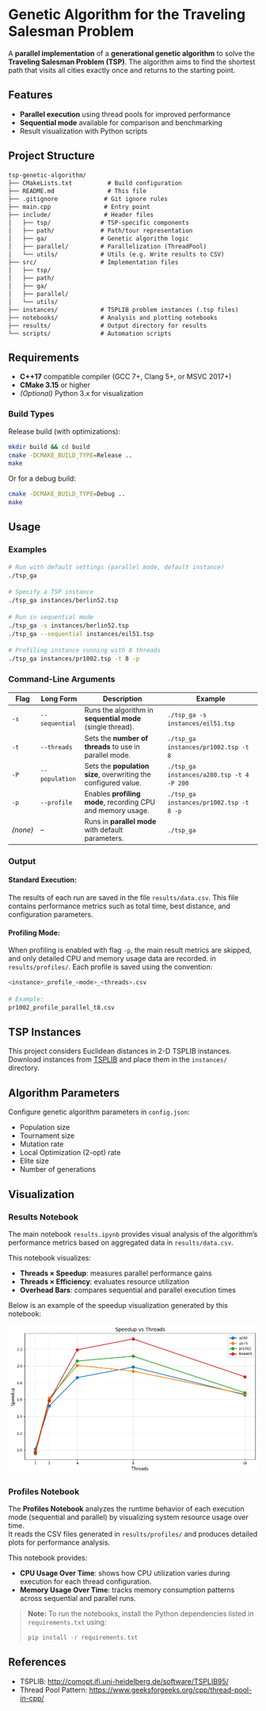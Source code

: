 # Genetic Algorithm for the Traveling Salesman Problem

A **parallel implementation** of a **generational genetic algorithm** to solve the **Traveling Salesman Problem (TSP)**. The algorithm aims to find the shortest path that visits all cities exactly once and returns to the starting point.

## Features

- **Parallel execution** using thread pools for improved performance
- **Sequential mode** available for comparison and benchmarking
- Result visualization with Python scripts

## Project Structure
```
tsp-genetic-algorithm/
├── CMakeLists.txt          # Build configuration
├── README.md               # This file
├── .gitignore             # Git ignore rules
├── main.cpp               # Entry point
├── include/               # Header files
│   ├── tsp/              # TSP-specific components
│   ├── path/             # Path/tour representation
│   ├── ga/               # Genetic algorithm logic
│   ├── parallel/         # Parallelization (ThreadPool)
│   └── utils/            # Utils (e.g. Write results to CSV)
├── src/                  # Implementation files
│   ├── tsp/
│   ├── path/
│   ├── ga/
│   ├── parallel/
│   └── utils/
├── instances/            # TSPLIB problem instances (.tsp files)
├── notebooks/            # Analysis and plotting notebooks
├── results/              # Output directory for results
└── scripts/              # Automation scripts
```

## Requirements

- **C++17** compatible compiler (GCC 7+, Clang 5+, or MSVC 2017+)
- **CMake 3.15** or higher
- *(Optional)* Python 3.x for visualization

### Build Types

Release build (with optimizations):

```bash
mkdir build && cd build
cmake -DCMAKE_BUILD_TYPE=Release ..
make
```

Or for a debug build:

```bash
cmake -DCMAKE_BUILD_TYPE=Debug ..
make
```

## Usage

### Examples
```bash
# Run with default settings (parallel mode, default instance)
./tsp_ga

# Specify a TSP instance
./tsp_ga instances/berlin52.tsp

# Run in sequential mode
./tsp_ga -s instances/berlin52.tsp
./tsp_ga --sequential instances/eil51.tsp

# Profiling instance running with 8 threads
./tsp_ga instances/pr1002.tsp -t 8 -p
```

### Command-Line Arguments

| Flag | Long Form | Description | Example |
|------|------------|--------------|----------|
| `-s` | `--sequential` | Runs the algorithm in **sequential mode** (single thread). | `./tsp_ga -s instances/eil51.tsp` |
| `-t` | `--threads` | Sets the **number of threads** to use in parallel mode. | `./tsp_ga instances/pr1002.tsp -t 8` |
| `-P` | `--population` | Sets the **population size**, overwriting the configured value. | `./tsp_ga instances/a280.tsp -t 4 -P 200` |
| `-p` | `--profile` | Enables **profiling mode**, recording CPU and memory usage. | `./tsp_ga instances/pr1002.tsp -t 8 -p` |
| *(none)* | – | Runs in **parallel mode** with default parameters. | `./tsp_ga` |

### Output

#### Standard Execution:
The results of each run are saved in the file `results/data.csv`. This file contains performance metrics such as total time, best distance, and configuration parameters.

#### Profiling Mode:
When profiling is enabled with flag `-p`, the main result metrics are skipped, and only detailed CPU and memory usage data are recorded. in `results/profiles/`. Each profile is saved using the convention:

```bash
<instance>_profile_<mode>_<threads>.csv

# Example:
pr1002_profile_parallel_t8.csv
```

## TSP Instances

This project considers Euclidean distances in 2-D TSPLIB instances. Download instances from [TSPLIB](http://comopt.ifi.uni-heidelberg.de/software/TSPLIB95/) and place them in the `instances/` directory.

## Algorithm Parameters

Configure genetic algorithm parameters in `config.json`:
- Population size
- Tournament size
- Mutation rate
- Local Optimization (2-opt) rate
- Elite size
- Number of generations

## Visualization

### Results Notebook

The main notebook `results.ipynb` provides visual analysis of the algorithm’s performance metrics based on aggregated data in `results/data.csv`.

This notebook visualizes:

- **Threads × Speedup**: measures parallel performance gains
- **Threads × Efficiency**: evaluates resource utilization  
- **Overhead Bars**: compares sequential and parallel execution times

Below is an example of the speedup visualization generated by this notebook:

![Speedup Example](notebooks/images/speedup-example.png)



### Profiles Notebook

The **Profiles Notebook** analyzes the runtime behavior of each execution mode (sequential and parallel) by visualizing system resource usage over time.  
It reads the CSV files generated in `results/profiles/` and produces detailed plots for performance analysis.

This notebook provides:

- **CPU Usage Over Time**: shows how CPU utilization varies during execution for each thread configuration.
- **Memory Usage Over Time**: tracks memory consumption patterns across sequential and parallel runs.

> **Note:** To run the notebooks, install the Python dependencies listed in `requirements.txt` using:
> ```bash
> pip install -r requirements.txt
> ```


## References

- TSPLIB: http://comopt.ifi.uni-heidelberg.de/software/TSPLIB95/
- Thread Pool Pattern: https://www.geeksforgeeks.org/cpp/thread-pool-in-cpp/
